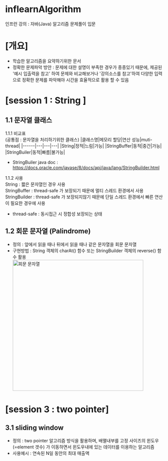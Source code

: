# inflearnAlgorithm
인프런 강의 : 자바(Java) 알고리즘 문제풀이 입문 

# [개요]  
- 학습한 알고리즘을 요약하기위한 문서    
- 정확한 문제파악 방안 : 문제에 대한 설명이 부족한 경우가 종종있기 때문에, 제공된 '예시 입출력을 참고' 하여 문제와 비교해보거나 '강의소스를 참고'하여 다양한 입력으로 정확한 문제를 파악해야 시간을 효율적으로 활용 할 수 있음


# [session 1 : String ]      
## 1.1 문자열 클래스   
1.1.1 비교표  
(공통점 : 문자열을 처리하기위한 클래스) 
|클래스명|메모리 할당|연산 성능|muti-thread|
|------|---|---|---|
|String|정적|느림|가능|
|StringBuffer|동적|중간|가능|
|StringBuiler|동적|빠름|불가능|

* StringBuiler java doc : https://docs.oracle.com/javase/8/docs/api/java/lang/StringBuilder.html   

1.1.2 사용   
String : 짧은 문자열인 경우 사용     
StringBuffer : thread-safe 가 보장되기 때문에 멀티 스레드 환경에서 사용     
StringBuilder : thread-safe 가 보장되지않기 때문에 단일 스레드 환경에서 빠른 연산이 필요한 경우에 사용   

* thread-safe : 동시접근 시 정합성 보장되는 상태   

## 1.2 회문 문자열 (Palindrome)   
- 정의 : 앞에서 읽을 때나 뒤에서 읽을 때나 같은 문자열을 회문 문자열   
- 구현방법 : String 객체의 charAt() 함수 또는 StringBuilder 객체의 reverse() 함수 활용  
  <img width="416" alt="회문 문자열" src="https://github.com/kwangho-park/inflearnAlgorithm/assets/44250982/6beb2c08-f62f-411c-9cba-48d5a2d01ee4"> 

# [session 3 : two pointer]     

## 3.1 sliding window   
- 정의 : two pointer 알고리즘 방식을 활용하며, 배멸내부를 고정 사이즈의 윈도우 (=element 갯수) 가 이동하면서 윈도우내에 있는 데이터를 이용하는 알고리즘    
- 사용예시 : 연속된 N일 동안의 최대 매출액   
